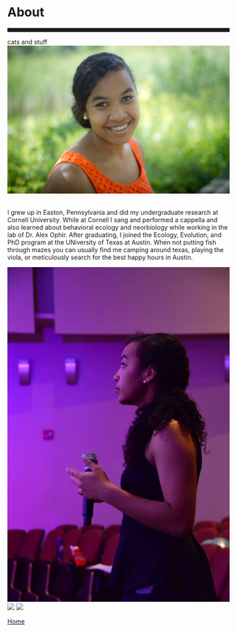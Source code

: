 <body>
		
<div class="container">
<div class="blurb">
<h1>About</h1>
<hr style="height:9px;color:#84949B">
cats and stuff
	
<img src="/images/Kelly1.jpg">
<br><br>

I grew up in Easton, Pennsylvania and did my undergraduate research at Cornell University. While at Cornell I sang and performed a cappella and also learned about behavioral ecology and neorbiology while working in the lab of Dr. Alex Ophir. After graduating, I joined the Ecology, Evolution, and PhD program at the UNiversity of Texas at Austin. When not putting fish through mazes you can usually find me camping around texas, playing the viola, or meticulously search for the best happy hours in Austin.


<img src="/images/aftereight1.jpg">

<img src="/images/Bigbend2.jpg">

<img src="/images/Jack1.JPG">

	
<a href="../">Home</a>
